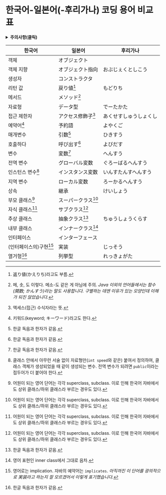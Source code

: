 ﻿# 한국어-일본어(-후리가나) 코딩 용어 비교표

<details><summary><b>주의사항(클릭)</b></summary>

1. 전혀 정렬되어 있지 않습니다. 원하는 단어는 `Ctrl`+`F`로 찾아 주세요.
2. 일본도 사람 사는 곳이라 결국은 화면에 보이는 글자대로 읽게 됩니다. 하지만 구두로만 말했을 때 용어를 알아들을 수 있게 하려면 용어가 중요하겠죠.
    1. 한국도 일본도 코드 보고 얘기하다 보면 결국은 반쯤 영어 반쯤 모국어가 됩니다. 프로그래밍이라는 분야의 특성 상 무언가의 정의가 애매하면 꽤나 커뮤니케이션이 힘들기 떄문입니다.
    2. 일반적으로 일본의 코딩 교재 등에서 사용되는 표준 용어를 기준으로 했습니다만, 실무에서 쓸 일이 적은 용어도 존재할 수 있다는 겁니다.
3. 한국어와 일본어에서 쓰는 한자가 똑같은 용어의 경우 적지 않았을 수도 있습니다.
4. 각주도 눈여겨 보셨으면 좋겠...습니다?

</details>

| 한국어 | 일본어 | 후리가나 |
|---|---|---|
| 객체 | オブジェクト ||
| 객체 지향 | オブジェクト指向 | おぶじぇくとしこう |
| 생성자 | コンストラクタ ||
| 리턴 값 | 戻り値[^1] | もどりち |
| 메서드 | メソッド[^2] ||
| 자료형 | データ型 | でーたかた |
| 접근 제한자 | アクセス修飾子[^3] | あくせすしゅうしょくし |
| 예약어[^4] | 予約語 | よやくご |
| 매개변수 | 引数[^5] | ひきすう |
| 호출하다 | 呼び出す[^5] | よびだす |
| 변수 | 変数[^5] | へんすう |
| 전역 변수 | グローバル変数 | ぐろーばるへんすう |
| 인스턴스 변수[^6] | インスタンス変数 | いんすたんすへんすう |
| 지역 변수 | ローカル変数 | ろーかるへんすう |
| 상속 | 継承 | けいしょう |
| 부모 클래스[^7] | スーパークラス[^7] ||
| 자식 클래스[^7] | サブクラス[^7] ||
| 추상 클래스 | 抽象クラス[^5] | ちゅうしょうくらす |
| 내부 클래스 | インナークラス[^8] ||
| 인터페이스 | インターフェース ||
| (인터페이스의)구현[^9] | 実装 | じっそう |
| 열거형[^5] | 列挙型 | れっきょがた |

[^1]: 返り値(かえりち)라고도 부름.
[^2]: 메, 솟, 도 이렇다. 메소-도 같은 게 아님에 주의. *Java 이외의 언어들에서는 함수(関数; かんすう)라는 말도 사용합니다. 구별하는 데엔 이유가 있는 모양인데 이해가 되진 않았습니다.*
[^3]: 액세스(접근) 수식자라는 뜻.
[^4]: 키워드(keyword; キーワード)라고도 한다.
[^5]: 한글 독음과 한자가 같음.
[^6]: 클래스 안에서 아무런 서술 없이 자료형만(`int speed`와 같은) 붙여서 정의하여, 클래스 객체가 생성되었을 때 같이 생성되는 변수. 전역 변수가 되려면 `public`이라는 접두어가 더 붙어야 한다.
[^7]: 어원이 되는 영어 단어는 각각 superclass, subclass. 이로 인해 한국어 자바에서도 상위 클래스/하위 클래스라 부르는 경우도 있다.
[^8]: 영어 표현인 inner class에서 그대로 음차.
[^9]: 영어로는 implication. 자바의 예약어는 `implicates`. *아직까진 이 단어를 광의적으로 実装라고 하는지 잘 모르겠어서 이렇게 표기했습니다.*

